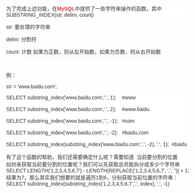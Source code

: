 <p style="color:#333333;font-family:Arial;font-size:14px;white-space:normal;background-color:#FFFFFF;">
	为了完成上述功能，在<a href="http://lib.csdn.net/base/mysql" class="replace_word" title="MySQL知识库" target="_blank" style="color:#DF3434;text-decoration-line:none;font-weight:bold;">MySQL</a>中提供了一些字符串操作的函数，其中SUBSTRING_INDEX(str, delim, count)
</p>
<p style="color:#333333;font-family:Arial;font-size:14px;white-space:normal;background-color:#FFFFFF;">
	str: 要处理的字符串
</p>
<p style="color:#333333;font-family:Arial;font-size:14px;white-space:normal;background-color:#FFFFFF;">
	delim: 分割符
</p>
<p style="color:#333333;font-family:Arial;font-size:14px;white-space:normal;background-color:#FFFFFF;">
	count: 计数 如果为正数，则从左开始数，如果为负数，则从右开始数
</p>
<p style="color:#333333;font-family:Arial;font-size:14px;white-space:normal;background-color:#FFFFFF;">
	<br />
</p>
<p style="color:#333333;font-family:Arial;font-size:14px;white-space:normal;background-color:#FFFFFF;">
	例：
</p>
<p style="color:#333333;font-family:Arial;font-size:14px;white-space:normal;background-color:#FFFFFF;">
	str = 'www.baidu.com';
</p>
<div style="color:#333333;font-family:Arial;font-size:14px;white-space:normal;background-color:#FFFFFF;">
	SELECT substring_index('www.baidu.com','.', 1);&nbsp;&nbsp;&nbsp; #www
</div>
<div style="color:#333333;font-family:Arial;font-size:14px;white-space:normal;background-color:#FFFFFF;">
	<br />
</div>
<div style="color:#333333;font-family:Arial;font-size:14px;white-space:normal;background-color:#FFFFFF;">
	SELECT substring_index('www.baidu.com','.', 2);&nbsp;&nbsp;&nbsp; #www.baidu
</div>
<div style="color:#333333;font-family:Arial;font-size:14px;white-space:normal;background-color:#FFFFFF;">
	<br />
</div>
<div style="color:#333333;font-family:Arial;font-size:14px;white-space:normal;background-color:#FFFFFF;">
	SELECT substring_index('www.baidu.com','.', -1);&nbsp;&nbsp; #com
</div>
<div style="color:#333333;font-family:Arial;font-size:14px;white-space:normal;background-color:#FFFFFF;">
	<br />
</div>
<div style="color:#333333;font-family:Arial;font-size:14px;white-space:normal;background-color:#FFFFFF;">
	SELECT substring_index('www.baidu.com','.', -2);&nbsp;&nbsp; #baidu.com
</div>
<div style="color:#333333;font-family:Arial;font-size:14px;white-space:normal;background-color:#FFFFFF;">
	<br />
</div>
<div style="color:#333333;font-family:Arial;font-size:14px;white-space:normal;background-color:#FFFFFF;">
	SELECT substring_index(substring_index('www.baidu.com','.', -2), '.', 1);&nbsp; #baidu
</div>
<div style="color:#333333;font-family:Arial;font-size:14px;white-space:normal;background-color:#FFFFFF;">
	<br />
</div>
<div style="color:#333333;font-family:Arial;font-size:14px;white-space:normal;background-color:#FFFFFF;">
	有了这个函数的帮助，我们还需要确定什么呢？需要知道&nbsp; 当前要分割的位置
</div>
<div style="color:#333333;font-family:Arial;font-size:14px;white-space:normal;background-color:#FFFFFF;">
	如何来获取当前要分割的位置呢？我们可以先获取总共能拆分成多少个字符串
</div>
<div style="color:#333333;font-family:Arial;font-size:14px;white-space:normal;background-color:#FFFFFF;">
	SELECT LENGTH('1,2,3,4,5,6,7') - LENGTH(REPLACE('1,2,3,4,5,6,7', ',', '')) + 1;
</div>
<div style="color:#333333;font-family:Arial;font-size:14px;white-space:normal;background-color:#FFFFFF;">
	结果为7，那么其实我们想要的就是遍历1到6，分别获取当前位置的字符串：SELECT substring_index(substring_index('1,2,3,4,5,6,7',',', index), ',', -1)
</div>